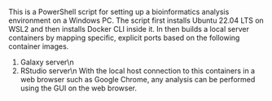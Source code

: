 This is a PowerShell script for setting up a bioinformatics analysis environment on a Windows PC.
The script first installs Ubuntu 22.04 LTS on WSL2 and then installs Docker CLI inside it.
In then builds a local server containers by mapping specific, explicit ports based on the following container images.
  1. Galaxy server\n
  2. RStudio server\n
With the local host connection to this containers in a web browser such as Google Chrome, any analysis can be performed using the GUI on the web browser.